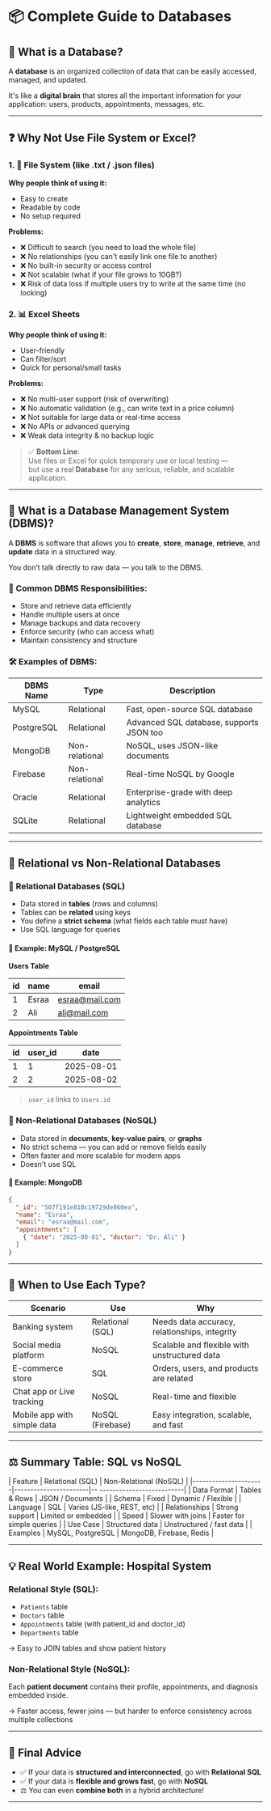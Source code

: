 
# 📦 Complete Guide to Databases

## 🧠 What is a Database?

A **database** is an organized collection of data that can be easily accessed, managed, and updated.

It's like a **digital brain** that stores all the important information for your application: users, products, appointments, messages, etc.

---

## ❓ Why Not Use File System or Excel?

### 1. 📁 File System (like .txt / .json files)

**Why people think of using it:**
- Easy to create
- Readable by code
- No setup required

**Problems:**
- ❌ Difficult to search (you need to load the whole file)
- ❌ No relationships (you can't easily link one file to another)
- ❌ No built-in security or access control
- ❌ Not scalable (what if your file grows to 10GB?)
- ❌ Risk of data loss if multiple users try to write at the same time (no locking)

### 2. 📊 Excel Sheets

**Why people think of using it:**
- User-friendly
- Can filter/sort
- Quick for personal/small tasks

**Problems:**
- ❌ No multi-user support (risk of overwriting)
- ❌ No automatic validation (e.g., can write text in a price column)
- ❌ Not suitable for large data or real-time access
- ❌ No APIs or advanced querying
- ❌ Weak data integrity & no backup logic

> ✅ **Bottom Line**:  
> Use files or Excel for quick temporary use or local testing —  
> but use a real **Database** for any serious, reliable, and scalable application.

---

## 🧰 What is a Database Management System (DBMS)?

A **DBMS** is software that allows you to **create**, **store**, **manage**, **retrieve**, and **update** data in a structured way.

You don’t talk directly to raw data — you talk to the DBMS.

### 🎯 Common DBMS Responsibilities:

- Store and retrieve data efficiently
- Handle multiple users at once
- Manage backups and data recovery
- Enforce security (who can access what)
- Maintain consistency and structure

### 🛠️ Examples of DBMS:

| DBMS Name      | Type         | Description                                |
|----------------|--------------|--------------------------------------------|
| MySQL          | Relational   | Fast, open-source SQL database              |
| PostgreSQL     | Relational   | Advanced SQL database, supports JSON too   |
| MongoDB        | Non-relational | NoSQL, uses JSON-like documents            |
| Firebase       | Non-relational | Real-time NoSQL by Google                  |
| Oracle         | Relational   | Enterprise-grade with deep analytics       |
| SQLite         | Relational   | Lightweight embedded SQL database          |

---

## 🧩 Relational vs Non-Relational Databases

### 🔷 Relational Databases (SQL)

- Data stored in **tables** (rows and columns)
- Tables can be **related** using keys
- You define a **strict schema** (what fields each table must have)
- Use SQL language for queries

#### 📌 Example: MySQL / PostgreSQL

**Users Table**

| id | name   | email           |
|----|--------|------------------|
| 1  | Esraa  | esraa@mail.com   |
| 2  | Ali    | ali@mail.com     |

**Appointments Table**

| id | user_id | date       |
|----|---------|------------|
| 1  | 1       | 2025-08-01 |
| 2  | 2       | 2025-08-02 |

> `user_id` links to `Users.id`

### 🔶 Non-Relational Databases (NoSQL)

- Data stored in **documents**, **key-value pairs**, or **graphs**
- No strict schema — you can add or remove fields easily
- Often faster and more scalable for modern apps
- Doesn't use SQL

#### 📌 Example: MongoDB

```json
{
  "_id": "507f191e810c19729de860ea",
  "name": "Esraa",
  "email": "esraa@mail.com",
  "appointments": [
    { "date": "2025-08-01", "doctor": "Dr. Ali" }
  ]
}
```

---

## 🔬 When to Use Each Type?

| Scenario                                 | Use              | Why                                           |
|------------------------------------------|------------------|-----------------------------------------------|
| Banking system                           | Relational (SQL) | Needs data accuracy, relationships, integrity |
| Social media platform                    | NoSQL            | Scalable and flexible with unstructured data  |
| E-commerce store                         | SQL              | Orders, users, and products are related       |
| Chat app or Live tracking                | NoSQL            | Real-time and flexible                        |
| Mobile app with simple data              | NoSQL (Firebase) | Easy integration, scalable, and fast          |

---

## ⚖ Summary Table: SQL vs NoSQL

| Feature              | Relational (SQL)      | Non-Relational (NoSQL)      |
|----------------------|-----------------------|-- --------------------------|
| Data Format          | Tables & Rows         | JSON / Documents            |
| Schema               | Fixed                 | Dynamic / Flexible          |
| Language             | SQL                   | Varies (JS-like, REST, etc) |
| Relationships        | Strong support        | Limited or embedded         |
| Speed                | Slower with joins     | Faster for simple queries   |
| Use Case             | Structured data       | Unstructured / fast data    |
| Examples             | MySQL, PostgreSQL     | MongoDB, Firebase, Redis    |

---

## 💡 Real World Example: Hospital System

### Relational Style (SQL):

- `Patients` table
- `Doctors` table
- `Appointments` table (with patient_id and doctor_id)
- `Departments` table

→ Easy to JOIN tables and show patient history

### Non-Relational Style (NoSQL):

Each **patient document** contains their profile, appointments, and diagnosis embedded inside.

→ Faster access, fewer joins — but harder to enforce consistency across multiple collections

---

## 🧠 Final Advice

- ✅ If your data is **structured and interconnected**, go with **Relational SQL**
- ✅ If your data is **flexible and grows fast**, go with **NoSQL**
- ⚖ You can even **combine both** in a hybrid architecture!

---
